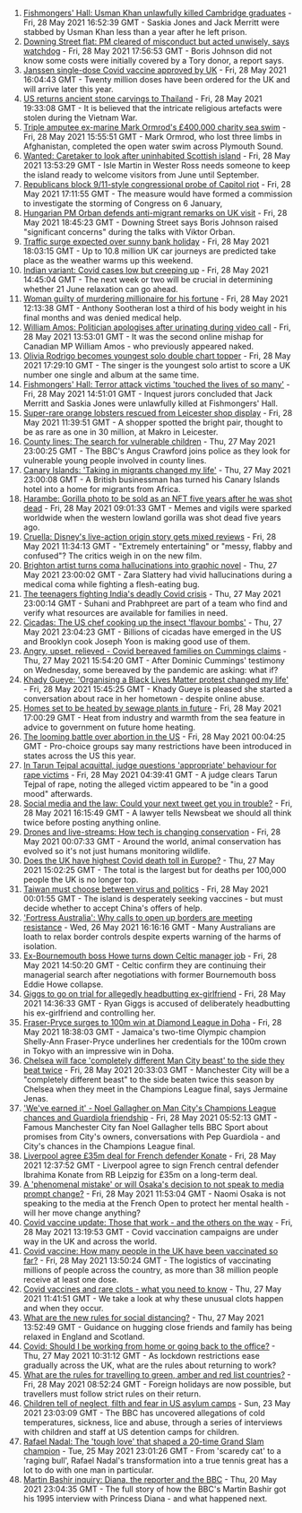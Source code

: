 1. [Fishmongers' Hall: Usman Khan unlawfully killed Cambridge graduates](https://www.bbc.co.uk/news/uk-england-london-57260509) - Fri, 28 May 2021 16:52:39 GMT - Saskia Jones and Jack Merritt were stabbed by Usman Khan less than a year after he left prison.
2. [Downing Street flat: PM cleared of misconduct but acted unwisely, says watchdog](https://www.bbc.co.uk/news/uk-politics-57280418) - Fri, 28 May 2021 17:56:53 GMT - Boris Johnson did not know some costs were initially covered by a Tory donor, a report says.
3. [Janssen single-dose Covid vaccine approved by UK](https://www.bbc.co.uk/news/health-57283837) - Fri, 28 May 2021 16:04:43 GMT - Twenty million doses have been ordered for the UK and will arrive later this year.
4. [US returns ancient stone carvings to Thailand](https://www.bbc.co.uk/news/world-us-canada-57286063) - Fri, 28 May 2021 19:33:08 GMT - It is believed that the intricate religious artefacts were stolen during the Vietnam War.
5. [Triple amputee ex-marine Mark Ormrod's £400,000 charity sea swim](https://www.bbc.co.uk/news/uk-57287724) - Fri, 28 May 2021 15:55:51 GMT - Mark Ormrod, who lost three limbs in Afghanistan, completed the open water swim across Plymouth Sound.
6. [Wanted: Caretaker to look after uninhabited Scottish island](https://www.bbc.co.uk/news/uk-scotland-highlands-islands-57282018) - Fri, 28 May 2021 13:53:29 GMT - Isle Martin in Wester Ross needs someone to keep the island ready to welcome visitors from June until September.
7. [Republicans block 9/11-style congressional probe of Capitol riot](https://www.bbc.co.uk/news/world-us-canada-57272756) - Fri, 28 May 2021 17:11:55 GMT - The measure would have formed a commission to investigate the storming of Congress on 6 January,
8. [Hungarian PM Orban defends anti-migrant remarks on UK visit](https://www.bbc.co.uk/news/uk-politics-57287343) - Fri, 28 May 2021 18:45:23 GMT - Downing Street says Boris Johnson raised "significant concerns" during the talks with Viktor Orban.
9. [Traffic surge expected over sunny bank holiday](https://www.bbc.co.uk/news/uk-57287123) - Fri, 28 May 2021 18:03:15 GMT - Up to 10.8 million UK car journeys are predicted take place as the weather warms up this weekend.
10. [Indian variant: Covid cases low but creeping up](https://www.bbc.co.uk/news/health-57280998) - Fri, 28 May 2021 14:45:04 GMT - The next week or two will be crucial in determining whether 21 June relaxation can go ahead.
11. [Woman guilty of murdering millionaire for his fortune](https://www.bbc.co.uk/news/uk-england-oxfordshire-57186328) - Fri, 28 May 2021 12:13:38 GMT - Anthony Sootheran lost a third of his body weight in his final months and was denied medical help.
12. [William Amos: Politician apologises after urinating during video call](https://www.bbc.co.uk/news/world-us-canada-57282167) - Fri, 28 May 2021 13:53:01 GMT - It was the second online mishap for Canadian MP William Amos - who previously appeared naked.
13. [Olivia Rodrigo becomes youngest solo double chart topper](https://www.bbc.co.uk/news/entertainment-arts-57288736) - Fri, 28 May 2021 17:29:10 GMT - The singer is the youngest solo artist to score a UK number one single and album at the same time.
14. [Fishmongers' Hall: Terror attack victims 'touched the lives of so many'](https://www.bbc.co.uk/news/uk-england-london-57283625) - Fri, 28 May 2021 14:51:01 GMT - Inquest jurors concluded that Jack Merritt and Saskia Jones were unlawfully killed at Fishmongers' Hall.
15. [Super-rare orange lobsters rescued from Leicester shop display](https://www.bbc.co.uk/news/uk-england-leicestershire-57283428) - Fri, 28 May 2021 11:39:51 GMT - A shopper spotted the bright pair, thought to be as rare as one in 30 million, at Makro in Leicester.
16. [County lines: The search for vulnerable children](https://www.bbc.co.uk/news/uk-57271269) - Thu, 27 May 2021 23:00:25 GMT - The BBC's Angus Crawford joins police as they look for vulnerable young people involved in county lines.
17. [Canary Islands: 'Taking in migrants changed my life'](https://www.bbc.co.uk/news/world-europe-57272811) - Thu, 27 May 2021 23:00:08 GMT - A British businessman has turned his Canary Islands hotel into a home for migrants from Africa.
18. [Harambe: Gorilla photo to be sold as an NFT five years after he was shot dead](https://www.bbc.co.uk/news/newsbeat-57279486) - Fri, 28 May 2021 09:01:33 GMT - Memes and vigils were sparked worldwide when the western lowland gorilla was shot dead five years ago.
19. [Cruella: Disney's live-action origin story gets mixed reviews](https://www.bbc.co.uk/news/entertainment-arts-57280085) - Fri, 28 May 2021 11:34:13 GMT - "Extremely entertaining" or "messy, flabby and confused"? The critics weigh in on the new film.
20. [Brighton artist turns coma hallucinations into graphic novel](https://www.bbc.co.uk/news/uk-england-sussex-57206923) - Thu, 27 May 2021 23:00:02 GMT - Zara Slattery had vivid hallucinations during a medical coma while fighting a flesh-eating bug.
21. [The teenagers fighting India's deadly Covid crisis](https://www.bbc.co.uk/news/world-57275106) - Thu, 27 May 2021 23:00:14 GMT - Suhani and Prabhpreet are part of a team who find and verify what resources are available for families in need.
22. [Cicadas: The US chef cooking up the insect 'flavour bombs'](https://www.bbc.co.uk/news/world-us-canada-57273056) - Thu, 27 May 2021 23:04:23 GMT - Billions of cicadas have emerged in the US and Brooklyn cook Joseph Yoon is making good use of them.
23. [Angry, upset, relieved - Covid bereaved families on Cummings claims](https://www.bbc.co.uk/news/uk-57271249) - Thu, 27 May 2021 15:54:20 GMT - After Dominic Cummings' testimony on Wednesday, some bereaved by the pandemic are asking: what if?
24. [Khady Gueye: 'Organising a Black Lives Matter protest changed my life'](https://www.bbc.co.uk/news/newsbeat-57170386) - Fri, 28 May 2021 15:45:25 GMT - Khady Gueye is pleased she started a conversation about race in her hometown - despite online abuse.
25. [Homes set to be heated by sewage plants in future](https://www.bbc.co.uk/news/business-57261151) - Fri, 28 May 2021 17:00:29 GMT - Heat from industry and warmth from the sea feature in advice to government on future home heating.
26. [The looming battle over abortion in the US](https://www.bbc.co.uk/news/world-us-canada-57208053) - Fri, 28 May 2021 00:04:25 GMT - Pro-choice groups say many restrictions have been introduced in states across the US this year.
27. [In Tarun Tejpal acquittal, judge questions 'appropriate' behaviour for rape victims](https://www.bbc.co.uk/news/world-asia-india-57266447) - Fri, 28 May 2021 04:39:41 GMT - A judge clears Tarun Tejpal of rape, noting the alleged victim appeared to be "in a good mood" afterwards.
28. [Social media and the law: Could your next tweet get you in trouble?](https://www.bbc.co.uk/news/newsbeat-57280095) - Fri, 28 May 2021 16:15:49 GMT - A lawyer tells Newsbeat we should all think twice before posting anything online.
29. [Drones and live-streams: How tech is changing conservation](https://www.bbc.co.uk/news/newsbeat-57234398) - Fri, 28 May 2021 00:07:33 GMT - Around the world, animal conservation has evolved so it's not just humans monitoring wildlife.
30. [Does the UK have highest Covid death toll in Europe?](https://www.bbc.co.uk/news/57268471) - Thu, 27 May 2021 15:02:25 GMT - The total is the largest but for deaths per 100,000 people the UK is no longer top.
31. [Taiwan must choose between virus and politics](https://www.bbc.co.uk/news/world-asia-57246914) - Fri, 28 May 2021 00:01:55 GMT - The island is desperately seeking vaccines - but must decide whether to accept China's offers of help.
32. ['Fortress Australia': Why calls to open up borders are meeting resistance](https://www.bbc.co.uk/news/world-australia-57224635) - Wed, 26 May 2021 16:16:16 GMT - Many Australians are loath to relax border controls despite experts warning of the harms of isolation.
33. [Ex-Bournemouth boss Howe turns down Celtic manager job](https://www.bbc.co.uk/sport/football/57286385) - Fri, 28 May 2021 14:50:20 GMT - Celtic confirm they are continuing their managerial search after negotiations with former Bournemouth boss Eddie Howe collapse.
34. [Giggs to go on trial for allegedly headbutting ex-girlfriend](https://www.bbc.co.uk/news/uk-wales-57280487) - Fri, 28 May 2021 14:36:33 GMT - Ryan Giggs is accused of deliberately headbutting his ex-girlfriend and controlling her.
35. [Fraser-Pryce surges to 100m win at Diamond League in Doha](https://www.bbc.co.uk/sport/athletics/57284488) - Fri, 28 May 2021 18:38:03 GMT - Jamaica's two-time Olympic champion Shelly-Ann Fraser-Pryce underlines her credentials for the 100m crown in Tokyo with an impressive win in Doha.
36. [Chelsea will face 'completely different Man City beast' to the side they beat twice](https://www.bbc.co.uk/sport/football/57289428) - Fri, 28 May 2021 20:33:03 GMT - Manchester City will be a "completely different beast" to the side beaten twice this season by Chelsea when they meet in the Champions League final, says Jermaine Jenas.
37. ['We've earned it' - Noel Gallagher on Man City's Champions League chances and Guardiola friendship](https://www.bbc.co.uk/sport/football/57275565) - Fri, 28 May 2021 05:52:13 GMT - Famous Manchester City fan Noel Gallagher tells BBC Sport about promises from City's owners, conversations with Pep Guardiola - and City's chances in the Champions League final.
38. [Liverpool agree £35m deal for French defender Konate](https://www.bbc.co.uk/sport/football/57242659) - Fri, 28 May 2021 12:37:52 GMT - Liverpool agree to sign French central defender Ibrahima Konate from RB Leipzig for £35m on a long-term deal.
39. [A 'phenomenal mistake' or will Osaka's decision to not speak to media prompt change?](https://www.bbc.co.uk/sport/tennis/57270276) - Fri, 28 May 2021 11:53:04 GMT - Naomi Osaka is not speaking to the media at the French Open to protect her mental health - will her move change anything?
40. [Covid vaccine update: Those that work - and the others on the way](https://www.bbc.co.uk/news/health-51665497) - Fri, 28 May 2021 13:19:53 GMT - Covid vaccination campaigns are under way in the UK and across the world.
41. [Covid vaccine: How many people in the UK have been vaccinated so far?](https://www.bbc.co.uk/news/health-55274833) - Fri, 28 May 2021 13:50:24 GMT - The logistics of vaccinating millions of people across the country, as more than 38 million people receive at least one dose.
42. [Covid vaccines and rare clots - what you need to know](https://www.bbc.co.uk/news/health-56674796) - Thu, 27 May 2021 11:41:51 GMT - We take a look at why these unusual clots happen and when they occur.
43. [What are the new rules for social distancing?](https://www.bbc.co.uk/news/uk-51506729) - Thu, 27 May 2021 13:52:49 GMT - Guidance on hugging close friends and family has being relaxed in England and Scotland.
44. [Covid: Should I be working from home or going back to the office?](https://www.bbc.co.uk/news/business-52567567) - Thu, 27 May 2021 10:31:12 GMT - As lockdown restrictions ease gradually across the UK, what are the rules about returning to work?
45. [What are the rules for travelling to green, amber and red list countries?](https://www.bbc.co.uk/news/explainers-52544307) - Fri, 28 May 2021 08:52:24 GMT - Foreign holidays are now possible, but travellers must follow strict rules on their return.
46. [Children tell of neglect, filth and fear in US asylum camps](https://www.bbc.co.uk/news/world-us-canada-57149721) - Sun, 23 May 2021 23:03:09 GMT - The BBC has uncovered allegations of cold temperatures, sickness, lice and abuse, through a series of interviews with children and staff at US detention camps for children.
47. [Rafael Nadal: The 'tough love' that shaped a 20-time Grand Slam champion](https://www.bbc.co.uk/sport/tennis/56090941) - Tue, 25 May 2021 23:01:26 GMT - From 'scaredy cat' to a 'raging bull', Rafael Nadal's transformation into a true tennis great has a lot to do with one man in particular.
48. [Martin Bashir inquiry: Diana, the reporter and the BBC](https://www.bbc.co.uk/news/uk-56680229) - Thu, 20 May 2021 23:04:35 GMT - The full story of how the BBC's Martin Bashir got his 1995 interview with Princess Diana - and what happened next.
